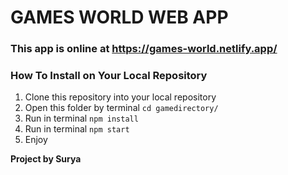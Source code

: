 # GAMES WORLD WEB APP
### This app is online at https://games-world.netlify.app/

### How To Install on Your Local Repository
1. Clone this repository into your local repository
2. Open this folder by terminal ```cd gamedirectory/``` 
3. Run in terminal ```npm install```
4. Run in terminal ```npm start```
5. Enjoy

__Project by Surya__
